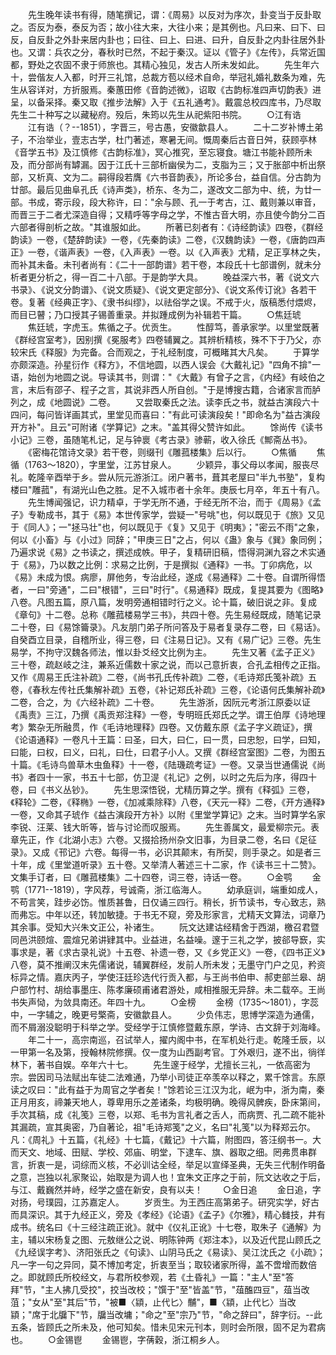 <!-- { "loadSidebar": true } -->
　　先生晚年读书有得，随笔撰记，谓：《周易》以反对为序次，卦变当于反卦取之。否反为泰，泰反为否；故小往大来，大往小来；是其例也。凡曰来、曰下、曰反，自反卦之外卦来居内卦也；曰往、曰上、曰进、曰升，自反卦之内卦往居外卦也。又谓：兵农之分，春秋时已然，不起于秦汉。证以《管子》《左传》，兵常近国都，野处之农固不隶于师旅也。其精心独见，发古人所未发如此。
　　先生年六十，尝偕友人入都，时开三礼馆，总裁方苞以经术自命，举冠礼婚礼数条为难，先生从容详对，方折服焉。秦蕙田修《音韵述微》，诏取《古韵标准四声切韵表》进呈，以备采择。秦又取《推步法解》入于《五礼通考》。戴震总校四库书，乃尽取先生二十种写之以藏秘府。殁后，朱筠以先生从祀紫阳书院。
　　○江有诰
　　江有诰（？--1851），字晋三，号古愚，安徽歙县人。
　　二十二岁补博土弟子，不治举业，壹志古学，杜门著述，寒暑无间。慨周秦后古音日舛，获顾亭林《音学五书》及江慎修《古韵标准》，冥心推究，至忘寝食。塘江书能补顾所未及，而分部尚有罅漏。因于江氏十三部析幽侯为二，支脂为三；又于胀部中析出祭部，又析真、文为二。嗣得段若膺《六书音韵表》，所论多台，益自信。分古韵为廿部。最后见曲阜孔氏《诗声类》，桥东、冬为二，遂改文二部为中、统，为廿一部。书成，寄示段，段大称许，曰："余与顾、孔一于考古，江、戴则兼以审音，而晋三于二者尤深造自得；又精呼等字母之学，不惟古音大明，亦且使今韵分二百六部者得剖析之故。"其谁服如此。
　　所著已刻者有：《诗经韵读》四卷，《群经韵读》一卷，《楚辞韵读》一卷，《先秦韵读》二卷，《汉魏韵读》一卷，《唐韵四声正》一卷，《谐声表》一卷，《入声表》一卷。以《入声表》尤精，足正享林之失，而补其未备。未刊者尚有：《二十一部韵谱》若干卷，本段氏十七部谱例，就未分析者更分析之，得一百二十八部。于是韵学大具。
　　晚益深六书，著《说文六书录》、《说文分韵谱》、《说文质疑》、《说文更定部分》、《说文系传订讹》各若干卷。复著《经典正字》、《隶书纠缪》，以祛俗学之误。不戒于火，版稿悉付煨烬，而目已瞽；乃口授其子锡善重录。并拟踵成例为补辑若干篇。
　　○焦廷琥
　　焦廷琥，字虎玉。焦循之子。优贡生。
　　性醇笃，善承家学。以里堂既著《群经宫室考》，因别撰《冕服考》四卷辅翼之。其辨析精核，殊不下于乃父，亦较宋氏《释服》为完备。合而观之，于礼经制度，可概睹其大凡矣。
　　于算学亦颇深造。孙星衍作《释方》，不信地圆，以西人误会《大戴礼记》"四角不揜"一语，始创为地圆之说。导读其书，则谓："《大戴》有曾子之言，《内经》有岐伯之言，末后有邵子、程子之言，其说非西人所自创。"于是博搜古籍，合诸家言而胪列之，成《地圆说》二卷。
　　又尝取秦氏之法。读李氏之书，就益古演段六十四问，每问皆详画其式，里堂见而喜曰："有此可读演段矣！"即命名为"益古演段开方补"。且云"可附诸《学算记》之末。"盖其得父赞许如此。
　　馀尚传《读书小记》三卷，虽随笔札记，足与钟褱《考古录》骖蕲，收入徐氏《鄦斋丛书》。
　　《密梅花馆诗文录》若干卷，则缀刊《雕菰楼集》后以行。
　　○焦循
　　焦循（1763～1820），字里堂，江苏甘泉人。
　　少颖异，事父母以孝闻，服丧尽礼。乾隆辛酉举于乡。尝从阮元游浙江。闭户著书，葺其老屋曰"半九书塾"，复构楼曰"雕菰"，有湖光山色之胜。足不入城市者十余年。庚辰七月卒，年五十有八。
　　先生博闻强记，识力精卓，于学无所不通，于经无所不治，而于《周易》《孟子》专勒成书，其于《易》本世传家学，尝疑一"号咷"也，何以既见于《旅》又见于《同人》；一"拯马壮"也，何以既见于《复》又见于《明夷》；"密云不雨"之象，何以《小畜》与《小过》同辞；"甲庚三日"之占，何以《蛊》象与《巽》象同例；乃遍求说《易》之书读之，撰述成帙。甲子，复精研旧稿，悟得洞渊九容之术实通于《易》，乃以数之比例：求易之比例，于是撰拟《通释》一书。丁卯病危，以《易》未成为恨。病廖，屏他务，专治此经，遂成《易通释》二十卷。自谓所得悟者，一曰"旁通"，二曰"根错"，三曰"时行"。《易通释》既成，复提其要为《图略》八卷。凡图五篇，原八篇，发明旁通相错时行之义。论十篇，破旧说之非。复成《章句》十二卷。总称《雕菰楼易学三书》，共四十卷。先生易经既成，随笔记录二十卷，曰《易馀籥录》。凡友朋门弟子所问答及于易者复录存二卷，曰《易话》。自癸酉立目录，自稽所业，得三卷，曰《注易日记》。又有《易广记》三卷。先生易学，不拘守汉魏各师法，惟以卦爻经文比例为主。
　　先生又著《孟子正义》三十卷，疏赵岐之注，兼系近儒数十家之说，而以己意折衷，合孔孟相传之正指。又作《周易王氏注补疏》二卷，《尚书孔氏传补疏》二卷，《毛诗郑氏笺补疏》五卷，《春秋左传社氏集解补疏》五卷，《补记郑氏补疏》三卷，《论语何氏集解补疏》二卷，合之，为《六经补疏》二十卷。
　　先生游浙，因阮元考浙江原委以证《禹责》三江，乃撰《禹贡郑注释》一卷，专明班氏郑氏之学。谓王伯厚《诗地理考》繁杂无所融贯，作《毛诗地理释》四卷。又仿戴东原《孟子字义疏证》，撰《论语通释》一卷凡十王篇：曰圣，曰大，曰仁，曰一贯，曰忠恕，曰学，曰知，曰能，曰权，曰义，曰礼，曰仕，曰君子小人。又撰《群经宫室图》二卷，为图五十篇。《毛诗鸟兽草木虫鱼释》十一卷，《陆璣疏考证》一卷。又录当世通儒说《尚书》者四十一家，书五十七部，仿卫湜《礼记》之例，以时之先后为序，得四十卷，曰《书义丛钞》。
　　先生思深悟锐，尤精历算之学。撰有《释弧》三卷，《释轮》二卷，《释椭》一卷，《加减乘除释》八卷，《天元一释》二卷，《开方通释》一卷，又命其子琥作《益古演段开方补》以附《里堂学算记》之末。当时算学名家李锐、汪莱、钱大昕等，皆与讨论而叹服焉。
　　先生善属文，最爱柳宗元。表章先正，作《北湖小志》六卷。又掇拾扬州杂文旧事，为目录二卷，名曰《足征录》。又成《邗记》六卷。每得一书，必识其颠末，有所契，则手录之。如是者三十年，成《里堂道听录》五十卷。又举清人著述三十二家，作《读书三十二赞》。文集手订者，曰《雕菰楼集》二十四卷，词三卷，诗话一卷。
　　○金鹗
　　金鹗（1771--1819），字风荐，号诚斋，浙江临海人。
　　幼承庭训，端重如成人，不苟言笑，跬步必饬。惟质甚鲁，日仅诵三四行。稍长，折节读书，专心致志，熟而弗忘。中年以还，转加敏捷。于书无不窥，旁及形家言，尤精天文算法，词章乃其余事。受知大兴朱文正公，补诸生。
　　阮文达建诂经精舍于西湖，檄召君暨同邑洪颐煊、震煊兄弟讲肄其中。业益进，名益噪。邃于三礼之学，披郤导窾，实事求是，著《求古录礼说》十五卷、补遗一卷，又《乡党正义》一卷，《四书正义》八卷，莫不推阐汉末先儒诸说，辅翼群经，发前人所未发；无墨守门户之见，矜资标异之情。嘉庆丙子，学使汪廷珍选代行贡入都，与王尚书伯申、郝吏部兰皋、胡户部竹村、胡给事墨庄、陈孝廉硕甫诸君游处，咸相推服无异辞。未二载卒。王尚书失声恸，为敛具南还。年四十九。
　　○金榜
　　金榜（1735～1801），字蕊中，一字辅之，晚更号檠斋，安徽歙县人。
　　少负伟志，思博学深造为通儒，而不屑溺没聪明于科举之学。受经学于江慎修暨戴东原，学诗、古文辞于刘海峰。
　　年二十一，高宗南巡，召试举人，擢内阁中书，在军机处行走。乾隆壬辰，以一甲第一名及第，授翰林院修撰。仅一度为山西副考官。丁外艰归，遂不出，徜徉林下，著书自娱。卒年六十七。
　　先生邃于经学，尤擅长三礼，一依高密为宗。尝因司马法赋出车徒二法难通，乃举小司徒正卒羡卒以释之，累千馀言。东原读之叹曰："此有益于为周官之学者矣！"馀若论三江汉为北，岷为中，浙为南，秦正月用亥，禘兼天地人，尊卑用乐之差诸条，均极明确。晚得风髀疾，卧床第间，手次其稿，成《礼笺》三卷，以郑、毛书为言礼者之舌人，而病贾、孔二疏不能补其漏疏，宣其奥密，乃自著论，祖"毛诗郑笺"之义，名曰"礼笺"以为释郑云尔。凡：《周礼》十五篇，《礼经》十七篇，《戴记》十六篇，附图四，答汪纲书一。大而天文、地域、田赋、学校、郊庙、明堂，下逮车、旗、器取之细。罔弗贯串群言，折衷一是，词综而义核，不必训诂全经，举足以宣绎圣典，无失三代制作明备之意，岂独以礼家聚讼，始取是为调人也！宜朱文正序之于前，阮文达收之于后，与江、戴巍然并峙，经学之盛在新安，良有以夫！
　　○金日追
　　金日追，字对扬，号璞园，江苏嘉定人。
　　岁贡生。为王西庄高第弟子。研究实学，好古而具深识。其于九经正义，旁及《孝经》《论语》《孟子》《尔雅》，精心雠技，井有成书。统名曰《十三经注疏正讹》。就中《仪礼正讹》十七卷，取朱子《通解》为主，辅以宋杨复之图、元敖继公之说、明陈钟两《郑注本》，以及近代昆山顾氏之《九经误字考》、济阳张氏之《句读》、山阴马氏之《易读》、吴江沈氏之《小疏》；凡一字一句之异同，莫不博加考定，折衷至当；取较诸家所得，盖不啻增而数倍之。即就顾氏所校经文，与君所校参观，若《土昏礼》一篇："主人"至"答拜"节，"主人拂几受挍"，挍当改校；"馔于"至"皆盖"节，"葅醢四豆"，葅当改菹；"女从"至"其后"节，"被■〈顈，止代匕〉黼"，■〈顈，止代匕〉当改顈；"席于北牖下"节，牖当改墉；"命之"至"宗乃"节，"命之辞曰"，辞字衍。--此五条，皆顾氏之所未及，他可知矣。惜未见宋元刊本，则时会所限，固不足为君病也。
　　○金锡鬯
　　金锡鬯，字蒨穀，浙江桐乡人。
